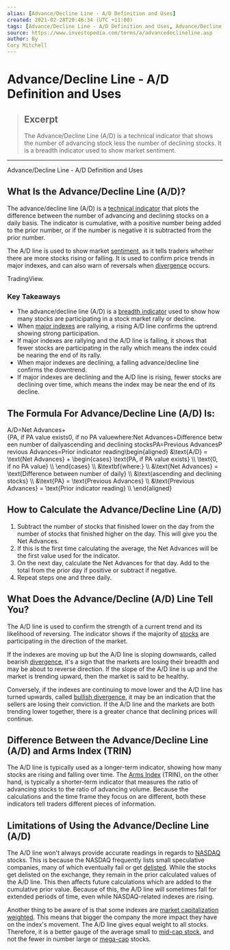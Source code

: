 ```yaml
---
alias: [Advance/Decline Line - A/D Definition and Uses]
created: 2021-02-28T20:46:34 (UTC +11:00)
tags: [Advance/Decline Line - A/D Definition and Uses, Advance/Decline Line - A/D Definition and Uses]
source: https://www.investopedia.com/terms/a/advancedeclineline.asp
author: By
Cory Mitchell
---
```


# Advance/Decline Line - A/D Definition and Uses

> ## Excerpt
> The Advance/Decline Line (A/D) is a technical indicator that shows the number of advancing stock less the number of declining stocks. It is a breadth indicator used to show market sentiment.

---

Advance/Decline Line - A/D Definition and Uses
## What Is the Advance/Decline Line (A/D)?

The advance/decline line (A/D) is a [technical indicator](https://www.investopedia.com/terms/t/technicalindicator.asp) that plots the difference between the number of advancing and declining stocks on a daily basis. The indicator is cumulative, with a positive number being added to the prior number, or if the number is negative it is subtracted from the prior number.

The A/D line is used to show market [sentiment](https://www.investopedia.com/terms/m/marketsentiment.asp), as it tells traders whether there are more stocks rising or falling. It is used to confirm price trends in major indexes, and can also warn of reversals when [divergence](https://www.investopedia.com/terms/d/divergence.asp) occurs.

TradingView.

### Key Takeaways

-   The advance/decline line (A/D) is a [breadth indicator](https://www.investopedia.com/terms/b/breadthindicator.asp) used to show how many stocks are participating in a stock market rally or decline.
-   When [major indexes](https://www.investopedia.com/terms/m/marketindex.asp) are rallying, a rising A/D line confirms the uptrend showing strong participation.
-   If major indexes are rallying and the A/D line is falling, it shows that fewer stocks are participating in the rally which means the index could be nearing the end of its rally.
-   When major indexes are declining, a falling advance/decline line confirms the downtrend.
-   If major indexes are declining and the A/D line is rising, fewer stocks are declining over time, which means the index may be near the end of its decline.

## The Formula For Advance/Decline Line (A/D) Is:

A/D\=Net Advances+{PA, if PA value exists0, if no PA valuewhere:Net Advances\=Difference between number of dailyascending and declining stocksPA\=Previous AdvancesPrevious Advances\=Prior indicator reading\\begin{aligned} &\\text{A/D} = \\text{Net Advances} + \\begin{cases} \\text{PA, if PA value exists} \\\\ \\text{0, if no PA value} \\\\ \\end{cases} \\\\ &\\textbf{where:} \\\\ &\\text{Net Advances} = \\text{Difference between number of daily} \\\\ &\\text{ascending and declining stocks} \\\\ &\\text{PA} = \\text{Previous Advances} \\\\ &\\text{Previous Advances} = \\text{Prior indicator reading} \\\\ \\end{aligned}

## How to Calculate the Advance/Decline Line (A/D)

1.  Subtract the number of stocks that finished lower on the day from the number of stocks that finished higher on the day. This will give you the Net Advances.
2.  If this is the first time calculating the average, the Net Advances will be the first value used for the indicator.
3.  On the next day, calculate the Net Advances for that day. Add to the total from the prior day if positive or subtract if negative.
4.  Repeat steps one and three daily.

## What Does the Advance/Decline (A/D) Line Tell You?

The A/D line is used to confirm the strength of a current trend and its likelihood of reversing. The indicator shows if the majority of [stocks](https://www.investopedia.com/articles/basics/06/invest1000.asp) are participating in the direction of the market. 

If the indexes are moving up but the A/D line is sloping downwards, called bearish [divergence](https://www.investopedia.com/terms/d/divergence.asp), it's a sign that the markets are losing their breadth and may be about to reverse direction. If the slope of the A/D line is up and the market is trending upward, then the market is said to be healthy.

Conversely, if the indexes are continuing to move lower and the A/D line has turned upwards, called [bullish divergence](https://www.investopedia.com/trading/trading-divergence-and-understanding-momentum/), it may be an indication that the sellers are losing their conviction. If the A/D line and the markets are both trending lower together, there is a greater chance that declining prices will continue.

## Difference Between the Advance/Decline Line (A/D) and Arms Index (TRIN)

The A/D line is typically used as a longer-term indicator, showing how many stocks are rising and falling over time. The [Arms Index](https://www.investopedia.com/terms/a/arms.asp) (TRIN), on the other hand, is typically a shorter-term indicator that measures the ratio of advancing stocks to the ratio of advancing volume. Because the calculations and the time frame they focus on are different, both these indicators tell traders different pieces of information.

## Limitations of Using the Advance/Decline Line (A/D)

The A/D line won't always provide accurate readings in regards to [NASDAQ](https://www.investopedia.com/terms/n/nasdaq.asp) stocks. This is because the NASDAQ frequently lists small speculative companies, many of which eventually fail or get [delisted](https://www.investopedia.com/terms/d/delisting.asp). While the stocks get delisted on the exchange, they remain in the prior calculated values of the A/D line. This then affects future calculations which are added to the cumulative prior value. Because of this, the A/D line will sometimes fall for extended periods of time, even while NASDAQ-related indexes are rising.

Another thing to be aware of is that some indexes are [market capitalization weighted](https://www.investopedia.com/terms/w/wamc.asp). This means that bigger the company the more impact they have on the index's movement. The A/D line gives equal weight to all stocks. Therefore, it is a better gauge of the average small to [mid-cap stock](https://www.investopedia.com/terms/m/midcapstock.asp), and not the fewer in number large or [mega-cap](https://www.investopedia.com/terms/m/megacap.asp) stocks.
